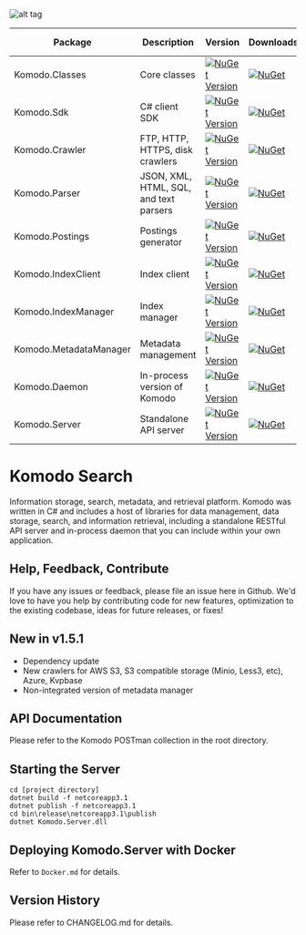 ![alt tag](https://github.com/jchristn/komodo/blob/master/Assets/komodo-icon.ico)

| Package | Description | Version | Downloads | Komodo Dependencies |
|---|---|---|---|---|
| Komodo.Classes | Core classes | [![NuGet Version](https://img.shields.io/nuget/v/Komodo.Classes.svg?style=flat)](https://www.nuget.org/packages/Komodo.Classes/) | [![NuGet](https://img.shields.io/nuget/dt/Komodo.Classes.svg)](https://www.nuget.org/packages/Komodo.Classes) | none |
| Komodo.Sdk | C# client SDK | [![NuGet Version](https://img.shields.io/nuget/v/Komodo.Sdk.svg?style=flat)](https://www.nuget.org/packages/Komodo.Sdk/) | [![NuGet](https://img.shields.io/nuget/dt/Komodo.Sdk.svg)](https://www.nuget.org/packages/Komodo.Sdk) | none |
| Komodo.Crawler | FTP, HTTP, HTTPS, disk crawlers | [![NuGet Version](https://img.shields.io/nuget/v/Komodo.Crawler.svg?style=flat)](https://www.nuget.org/packages/Komodo.Crawler/) | [![NuGet](https://img.shields.io/nuget/dt/Komodo.Crawler.svg)](https://www.nuget.org/packages/Komodo.Crawler) | Classes |
| Komodo.Parser | JSON, XML, HTML, SQL, and text parsers | [![NuGet Version](https://img.shields.io/nuget/v/Komodo.Parser.svg?style=flat)](https://www.nuget.org/packages/Komodo.Parser/) | [![NuGet](https://img.shields.io/nuget/dt/Komodo.Parser.svg)](https://www.nuget.org/packages/Komodo.Parser) | Crawler |
| Komodo.Postings | Postings generator | [![NuGet Version](https://img.shields.io/nuget/v/Komodo.Postings.svg?style=flat)](https://www.nuget.org/packages/Komodo.Postings/) | [![NuGet](https://img.shields.io/nuget/dt/Komodo.Postings.svg)](https://www.nuget.org/packages/Komodo.Postings) | Parser |
| Komodo.IndexClient | Index client | [![NuGet Version](https://img.shields.io/nuget/v/Komodo.IndexClient.svg?style=flat)](https://www.nuget.org/packages/Komodo.IndexClient/) | [![NuGet](https://img.shields.io/nuget/dt/Komodo.IndexClient.svg)](https://www.nuget.org/packages/Komodo.IndexClient) | Postings |
| Komodo.IndexManager | Index manager | [![NuGet Version](https://img.shields.io/nuget/v/Komodo.IndexManager.svg?style=flat)](https://www.nuget.org/packages/Komodo.IndexManager/) | [![NuGet](https://img.shields.io/nuget/dt/Komodo.IndexManager.svg)](https://www.nuget.org/packages/Komodo.IndexManager) | IndexClient |
| Komodo.MetadataManager | Metadata management | [![NuGet Version](https://img.shields.io/nuget/v/Komodo.MetadataManager.svg?style=flat)](https://www.nuget.org/packages/Komodo.MetadataManager/) | [![NuGet](https://img.shields.io/nuget/dt/Komodo.MetadataManager.svg)](https://www.nuget.org/packages/Komodo.MetadataManager) | IndexManager |
| Komodo.Daemon | In-process version of Komodo | [![NuGet Version](https://img.shields.io/nuget/v/Komodo.Daemon.svg?style=flat)](https://www.nuget.org/packages/Komodo.Daemon/) | [![NuGet](https://img.shields.io/nuget/dt/Komodo.Daemon.svg)](https://www.nuget.org/packages/Komodo.Daemon) | IndexManager |
| Komodo.Server | Standalone API server | [![NuGet Version](https://img.shields.io/nuget/v/Komodo.Server.svg?style=flat)](https://www.nuget.org/packages/Komodo.Server/) | [![NuGet](https://img.shields.io/nuget/dt/Komodo.Server.svg)](https://www.nuget.org/packages/Komodo.Server) | Daemon |
 
# Komodo Search

Information storage, search, metadata, and retrieval platform.  Komodo was written in C# and includes a host of libraries for data management, data storage, search, and information retrieval, including a standalone RESTful API server and in-process daemon that you can include within your own application.

## Help, Feedback, Contribute

If you have any issues or feedback, please file an issue here in Github.  We'd love to have you help by contributing code for new features, optimization to the existing codebase, ideas for future releases, or fixes!

## New in v1.5.1

- Dependency update
- New crawlers for AWS S3, S3 compatible storage (Minio, Less3, etc), Azure, Kvpbase
- Non-integrated version of metadata manager

## API Documentation

Please refer to the Komodo POSTman collection in the root directory.

## Starting the Server
 
```
cd [project directory]
dotnet build -f netcoreapp3.1
dotnet publish -f netcoreapp3.1
cd bin\release\netcoreapp3.1\publish
dotnet Komodo.Server.dll
```

## Deploying Komodo.Server with Docker

Refer to ```Docker.md``` for details.

## Version History

Please refer to CHANGELOG.md for details. 